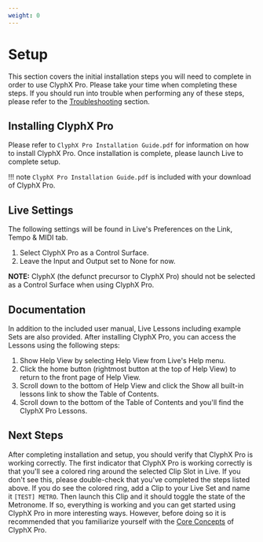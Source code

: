 ```yaml
---
weight: 0
---
```


# Setup

This section covers the initial installation steps you will need to complete in order to use ClyphX Pro.
Please take your time when completing these steps. If you should run into trouble when performing
any of these steps, please refer to the [Troubleshooting](/manual/troubleshooting) section.

## Installing ClyphX Pro

Please refer to `ClyphX Pro Installation Guide.pdf` for information on how to install ClyphX Pro. Once
installation is complete, please launch Live to complete setup.

!!! note
    `ClyphX Pro Installation Guide.pdf` is included with your download of ClyphX Pro.

## Live Settings

The following settings will be found in Live's Preferences on the Link, Tempo & MIDI tab.

1. Select ClyphX Pro as a Control Surface.
2. Leave the Input and Output set to None for now.

**NOTE:** ClyphX (the defunct precursor to ClyphX Pro) should not be selected as a Control Surface when using ClyphX Pro.

## Documentation

In addition to the included user manual, Live Lessons including example Sets are also provided. After installing
ClyphX Pro, you can access the Lessons using the following steps:

1. Show Help View by selecting Help View from Live's Help menu.
2. Click the home button (rightmost button at the top of Help View) to return to the front page of Help View.
3. Scroll down to the bottom of Help View and click the Show all built-in lessons link to show the Table of Contents.
4. Scroll down to the bottom of the Table of Contents and you'll find the ClyphX Pro Lessons.

## Next Steps

After completing installation and setup, you should verify that ClyphX Pro is working correctly. The
first indicator that ClyphX Pro is working correctly is that you'll see a colored ring around the selected
Clip Slot in Live. If you don't see this, please double-check that you've completed the steps listed above.
If you do see the colored ring, add a Clip to your Live Set and name it `[TEST] METRO`. Then launch
this Clip and it should toggle the state of the Metronome. If so, everything is working and you can get
started using ClyphX Pro in more interesting ways. However, before doing so it is recommended that
you familiarize yourself with the [Core Concepts](/manual/core-concepts) of ClyphX Pro.